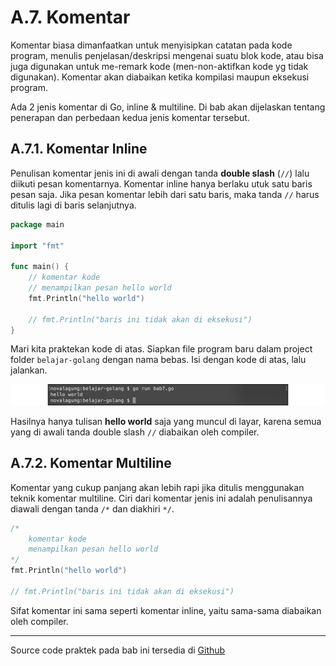 # A.7. Komentar

Komentar biasa dimanfaatkan untuk menyisipkan catatan pada kode program, menulis penjelasan/deskripsi mengenai suatu blok kode, atau bisa juga digunakan untuk me-remark kode (men-non-aktifkan kode yg tidak digunakan). Komentar akan diabaikan ketika kompilasi maupun eksekusi program.

Ada 2 jenis komentar di Go, inline & multiline. Di bab akan dijelaskan tentang penerapan dan perbedaan kedua jenis komentar tersebut.

## A.7.1. Komentar Inline

Penulisan komentar jenis ini di awali dengan tanda **double slash** (`//`) lalu diikuti pesan komentarnya. Komentar inline hanya berlaku utuk satu baris pesan saja. Jika pesan komentar lebih dari satu baris, maka tanda `//` harus ditulis lagi di baris selanjutnya.

```go
package main

import "fmt"

func main() {
    // komentar kode
    // menampilkan pesan hello world
    fmt.Println("hello world")

    // fmt.Println("baris ini tidak akan di eksekusi")
}
```

Mari kita praktekan kode di atas. Siapkan file program baru dalam project folder `belajar-golang` dengan nama bebas. Isi dengan kode di atas, lalu jalankan.

![Contoh komentar inline](images/A.7_1_inline_comment.png)

Hasilnya hanya tulisan **hello world** saja yang muncul di layar, karena semua yang di awali tanda double slash `//` diabaikan oleh compiler.

## A.7.2. Komentar Multiline

Komentar yang cukup panjang akan lebih rapi jika ditulis menggunakan teknik komentar multiline. Ciri dari komentar jenis ini adalah penulisannya diawali dengan tanda `/*` dan diakhiri `*/`.

```go
/*
    komentar kode
    menampilkan pesan hello world
*/
fmt.Println("hello world")

// fmt.Println("baris ini tidak akan di eksekusi")
```

Sifat komentar ini sama seperti komentar inline, yaitu sama-sama diabaikan oleh compiler.

---

Source code praktek pada bab ini tersedia di [Github](https://github.com/novalagung/dasarpemrogramangolang/tree/master/chapter-A.7-komentar)
